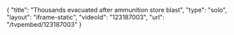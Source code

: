 {
    "title": "Thousands evacuated after ammunition store blast",
    "type": "solo",
    "layout": "iframe-static",
    "videoId": "123187003",
    "url": "\/tvpembed\/123187003"
}